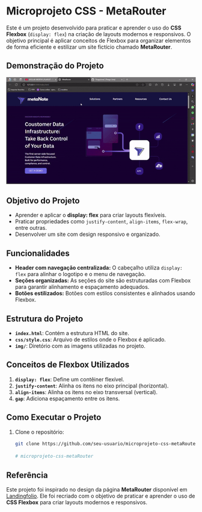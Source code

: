 # Microprojeto CSS - MetaRouter

Este é um projeto desenvolvido para praticar e aprender o uso do **CSS Flexbox** (`display: flex`) na criação de layouts modernos e responsivos. O objetivo principal é aplicar conceitos de Flexbox para organizar elementos de forma eficiente e estilizar um site fictício chamado **MetaRouter**.

## Demonstração do Projeto

<img src="img/videoMetaRouter (1).gif" width=900px>

## Objetivo do Projeto

- Aprender e aplicar o **display: flex** para criar layouts flexíveis.
- Praticar propriedades como `justify-content`, `align-items`, `flex-wrap`, entre outras.
- Desenvolver um site com design responsivo e organizado.

## Funcionalidades

- **Header com navegação centralizada:** O cabeçalho utiliza `display: flex` para alinhar o logotipo e o menu de navegação.
- **Seções organizadas:** As seções do site são estruturadas com Flexbox para garantir alinhamento e espaçamento adequados.
- **Botões estilizados:** Botões com estilos consistentes e alinhados usando Flexbox.

## Estrutura do Projeto

- **`index.html`**: Contém a estrutura HTML do site.
- **`css/style.css`**: Arquivo de estilos onde o Flexbox é aplicado.
- **`img/`**: Diretório com as imagens utilizadas no projeto.

## Conceitos de Flexbox Utilizados

1. **`display: flex`**: Define um contêiner flexível.
2. **`justify-content`**: Alinha os itens no eixo principal (horizontal).
3. **`align-items`**: Alinha os itens no eixo transversal (vertical).
5. **`gap`**: Adiciona espaçamento entre os itens.

## Como Executar o Projeto

1. Clone o repositório:
   ```bash
   git clone https://github.com/seu-usuario/microprojeto-css-metaRouter.git

   # microprojeto-css-metaRouter

## Referência

Este projeto foi inspirado no design da página **MetaRouter** disponível em [Landingfolio](https://www.landingfolio.com/inspiration/post/metarouter?category=landing-page). Ele foi recriado com o objetivo de praticar e aprender o uso de **CSS Flexbox** para criar layouts modernos e responsivos.